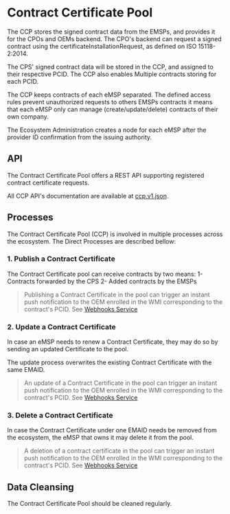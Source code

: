 # Contract Certificate Pool

The CCP stores the signed contract data from the EMSPs, and provides it for the CPOs and OEMs backend. The CPO's backend can request a signed contract using the certificateInstallationRequest, as defined on ISO 15118-2:2014.

The CPS' signed contract data will be stored in the CCP, and assigned to their respective PCID. The CCP also enables Multiple contracts storing for each PCID. 

The CCP keeps contracts of each eMSP separated. The defined access rules prevent unauthorized requests to others EMSPs contracts it means that each eMSP only can manage (create/update/delete) contracts of their own company.

The Ecosystem Administration creates a node for each eMSP after the provider ID confirmation from the issuing authority.


## API

The Contract Certificate Pool offers a REST API supporting registered contract certificate requests.

All CCP API's documentation are available at [ccp.v1.json](../../../specification/apis/ccp/ccp.api.v1.json).

## Processes

The Contract Certificate Pool (CCP) is involved in multiple processes across the ecosystem. The Direct Processes are described bellow:

### 1. Publish a Contract Certificate

The Contract Certificate pool can receive contracts by two means: 
1- Contracts forwarded by the CPS 
2- Added contracts by the EMSPs

<!-- theme: info -->

> Publishing a Contract Certificate in the pool can trigger an instant push notification to the OEM enrolled in the WMI corresponding to the contract's PCID. See [Webhooks Service](./06_webhook-service.md)

### 2. Update a Contract Certificate

In case an eMSP needs to renew a Contract Certificate, they may do so by sending an updated Certificate to the pool.

The update process overwrites the existing Contract Certificate with the same EMAID.

<!-- theme: info -->

> An update of a Contract Certificate in the pool can trigger an instant push notification to the OEM enrolled in the WMI corresponding to the contract's PCID. See [Webhooks Service](./06_webhook-service.md)


### 3. Delete a Contract Certificate

In case the Contract Certificate under one EMAID needs be removed from the ecosystem, the eMSP that owns it may delete it from the pool.

<!-- theme: info -->

> A deletion of a contract certificate in the pool can trigger an instant push notification to the OEM enrolled in the WMI corresponding to the contract's PCID. See [Webhooks Service](./06_webhook-service.md)

## Data Cleansing
         
The Contract Certificate Pool should be cleaned regularly.
